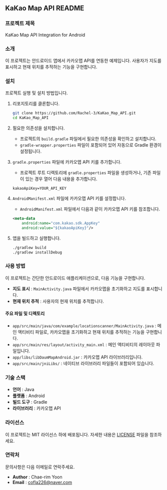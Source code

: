 ## KaKao Map API README

### 프로젝트 제목
KaKao Map API Integration for Android

### 소개
이 프로젝트는 안드로이드 앱에서 카카오맵 API를 연동한 예제입니다. 사용자가 지도를 표시하고 현재 위치를 추적하는 기능을 구현합니다.

### 설치
프로젝트 실행 및 설치 방법입니다.

1. 리포지토리를 클론합니다.
   ```bash
   git clone https://github.com/Rachel-3/KaKao_Map_API.git
   cd KaKao_Map_API
   ```

2. 필요한 의존성을 설치합니다.
   - 프로젝트의 `build.gradle` 파일에서 필요한 의존성을 확인하고 설치합니다.
   - `gradle-wrapper.properties` 파일이 포함되어 있어 자동으로 Gradle 환경이 설정됩니다.
   
3. `gradle.properties` 파일에 카카오맵 API 키를 추가합니다.
   - 프로젝트 루트 디렉토리에 `gradle.properties` 파일을 생성하거나, 기존 파일이 있는 경우 열어 다음 내용을 추가합니다.
   ```properties
   kakaoApiKey=YOUR_API_KEY
   ```

4. `AndroidManifest.xml` 파일에 카카오맵 API 키를 설정합니다.
   - `AndroidManifest.xml` 파일에서 다음과 같이 카카오맵 API 키를 참조합니다.
   ```xml
   <meta-data
       android:name="com.kakao.sdk.AppKey"
       android:value="${kakaoApiKey}"/>
   ```

5. 앱을 빌드하고 실행합니다.
   ```bash
   ./gradlew build
   ./gradlew installDebug
   ```

### 사용 방법
이 프로젝트는 간단한 안드로이드 애플리케이션으로, 다음 기능을 구현합니다.

- **지도 표시** : `MainActivity.java` 파일에서 카카오맵을 초기화하고 지도를 표시합니다.
- **현재 위치 추적** : 사용자의 현재 위치를 추적합니다.

#### 주요 파일 및 디렉토리
- `app/src/main/java/com/example/locationscanner/MainActivity.java` : 메인 액티비티 파일로, 카카오맵을 초기화하고 현재 위치를 추적하는 기능을 구현합니다.
- `app/src/main/res/layout/activity_main.xml` : 메인 액티비티의 레이아웃 파일입니다.
- `app/libs/libDaumMapAndroid.jar` : 카카오맵 API 라이브러리입니다.
- `app/src/main/jniLibs/` : 네이티브 라이브러리 파일들이 포함되어 있습니다.

### 기술 스택
- **언어** : Java
- **플랫폼** : Android
- **빌드 도구** : Gradle
- **라이브러리** : 카카오맵 API

### 라이선스
이 프로젝트는 MIT 라이선스 하에 배포됩니다. 자세한 내용은 [LICENSE](LICENSE) 파일을 참조하세요.

### 연락처
문의사항은 다음 이메일로 연락주세요.

- **Author** : Chae-rim Yoon
- **Email** : cofla226@naver.com
